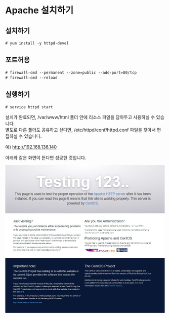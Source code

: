 # Apache 설치하기

## 설치하기

```text
# yum install -y httpd-devel
```

## 포트허용

```text
# firewall-cmd --permanent --zone=public --add-port=80/tcp
# firewall-cmd --reload
```

## 실행하기

```text
# service httpd start
```

설치가 완료되면,  /var/www/html 폴더 안에 리소스 파일을 담아두고 사용하실 수 있습니다.  
별도로 다른 폴더도 공유하고 싶다면, /etc/httpd/conf/httpd.conf 파일을 찾아서 편집하실 수 있습니다.

예\) http://192.168.136.140

아래와 같은 화면이 뜬다면 성공한 것입니다.

![](.gitbook/assets/.jpg.jpeg)

